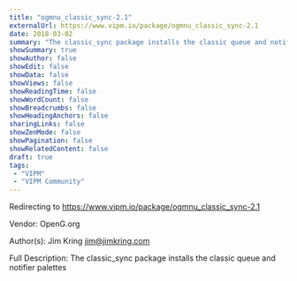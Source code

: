 ```yaml
---
title: "ogmnu_classic_sync-2.1"
externalUrl: https://www.vipm.io/package/ogmnu_classic_sync-2.1
date: 2018-03-02
summary: "The classic_sync package installs the classic queue and notifier palettes"
showSummary: true
showAuthor: false
showEdit: false
showData: false
showViews: false
showReadingTime: false
showWordCount: false
showBreadcrumbs: false
showHeadingAnchors: false
sharingLinks: false
showZenMode: false
showPagination: false
showRelatedContent: false
draft: true
tags:
 - "VIPM"
 - "VIPM Community"
---
```


Redirecting to https://www.vipm.io/package/ogmnu_classic_sync-2.1

Vendor: OpenG.org

Author(s): Jim Kring <jim@jimkring.com>
 
Full Description:
The classic_sync package installs the classic queue and notifier palettes